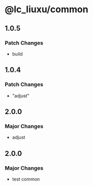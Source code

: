 # @lc_liuxu/common

## 1.0.5

### Patch Changes

- build

## 1.0.4

### Patch Changes

- "adjust"

## 2.0.0

### Major Changes

- adjust

## 2.0.0

### Major Changes

- test common
